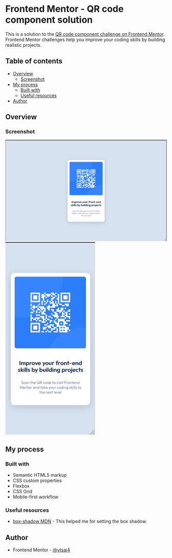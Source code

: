 # Frontend Mentor - QR code component solution

This is a solution to the [QR code component challenge on Frontend Mentor](https://www.frontendmentor.io/challenges/qr-code-component-iux_sIO_H). Frontend Mentor challenges help you improve your coding skills by building realistic projects.

## Table of contents

- [Overview](#overview)
  - [Screenshot](#screenshot)
- [My process](#my-process)
  - [Built with](#built-with)
  - [Useful resources](#useful-resources)
- [Author](#author)

## Overview

### Screenshot

![desktop](./screenshots/screenshot-desktop.png)
![mobile](./screenshots/screenshot-mobile.png)

## My process

### Built with

- Semantic HTML5 markup
- CSS custom properties
- Flexbox
- CSS Grid
- Mobile-first workflow

### Useful resources

- [box-shadow MDN](https://developer.mozilla.org/zh-TW/docs/Web/CSS/box-shadow) - This helped me for setting the box shadow.

## Author

- Frontend Mentor - [@ytsai4](https://www.frontendmentor.io/profile/ytsai4)

